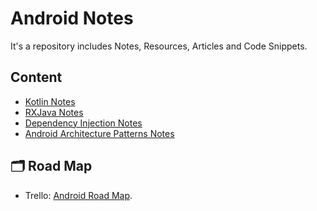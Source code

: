 # Android Notes
It's a repository includes Notes, Resources, Articles and Code Snippets.

## Content
- [Kotlin Notes](https://github.com/Abanoub-Asaad/Android-Notes/tree/main/Kotlin-Notes)
- [RXJava Notes](https://github.com/Abanoub-Asaad/Android-Notes/tree/main/RXJava-Notes)
- [Dependency Injection Notes](https://github.com/Abanoub-Asaad/Android-Notes/tree/main/Dependency%20Injection)
- [Android Architecture Patterns Notes](https://github.com/Abanoub-Asaad/Android-Notes/tree/main/Architecture%20Patterns)


## 🗂 Road Map
- Trello: [Android Road Map](https://trello.com/b/fsc44tYh/android-developer-roadmap).
